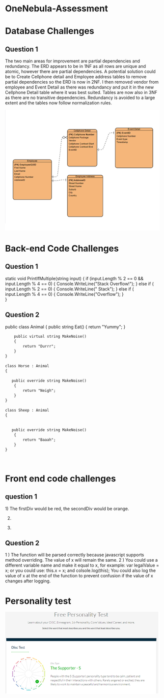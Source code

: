 # OneNebula-Assessment

<h1>Database Challenges</h1>

<h2>Question 1</h2>

The two main areas for improvement are partial dependencies and redundancy.
The ERD appears to be in 1NF as all rows are unique and atomic, however there are partial dependencies. A potential solution could be to Create Cellphone detail and Employee address tables to remove partial dependencies so the ERD is now in 2NF. I then removed vendor from employee and Event Detail as there was redundancy and put it in the new Cellphone Detail table where it was best suited. Tables are now also in 3NF as there are no transitive dependencies. Redundancy is avoided to a large extent and the tables now follow normalization rules.

 ![ERD Diagram](https://github.com/nickfort72/OneNebula-Assessment/blob/main/ERD%20diagram.png)

<h1>Back-end Code Challenges</h1>
<h2>Question 1</h2>

static void PrintIfMultiple(string input)
{
	if (input.Length % 2 == 0 && input.Length % 4 == 0)
        {
            Console.WriteLine("Stack Overflow!");
        }
        else if ( input.Length % 2 == 0)
        {
            Console.WriteLine(" Stack");
        }
        else if ( input.Length % 4 == 0)
        {
            Console.WriteLine("Overflow");
        }           
}
 
<h2>Question 2</h2>

public class Animal
    {
        public string Eat()
        {
            return "Yummy";
        }

        public virtual string MakeNoise()
        {
            return "Durrr";
        }
    }
    
    class Horse : Animal
    {
       
       public override string MakeNoise()
        {
            return "Neigh";
        }
    }
    
    class Sheep : Animal
    {
     

       public override string MakeNoise()
        {
            return "Baaah";
        }
    }
 
<h1>Front end code challenges</h1>
 <h2>question 1</h2>
1)
The firstDiv would be red, the secondDiv would be orange. 

2) 
<script>
var firstDiv = document.getElementById("firstDiv");
firstDiv.style.backgroundColor = 'pink';
</script>

3)
 <script>
var secondDiv = document.getElementById("secondDiv");
secondDiv.classList.add("yellow-card");
</script>

<h2>Question 2</h2>

1 )
The function will be parsed correctly because javascript supports method overriding. The value of x will remain the same.
2 )
You could use a different variable name and make it equal to x, for example: var legalValue = x; or you could use: this.x = x; and colsole.log(this); 
You could also log the value of x at the end of the function to prevent confusion if the value of x changes after logging.  

<h1>Personality test</h1> 

![Personality test](https://github.com/nickfort72/OneNebula-Assessment/blob/main/Personality%20assessment.png)




 






